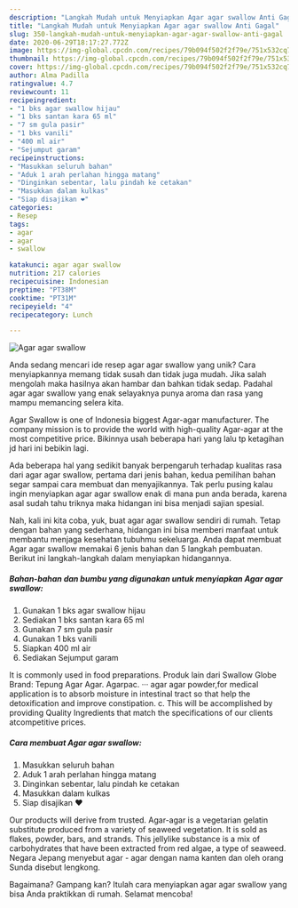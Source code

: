 ```yaml
---
description: "Langkah Mudah untuk Menyiapkan Agar agar swallow Anti Gagal"
title: "Langkah Mudah untuk Menyiapkan Agar agar swallow Anti Gagal"
slug: 350-langkah-mudah-untuk-menyiapkan-agar-agar-swallow-anti-gagal
date: 2020-06-29T18:17:27.772Z
image: https://img-global.cpcdn.com/recipes/79b094f502f2f79e/751x532cq70/agar-agar-swallow-foto-resep-utama.jpg
thumbnail: https://img-global.cpcdn.com/recipes/79b094f502f2f79e/751x532cq70/agar-agar-swallow-foto-resep-utama.jpg
cover: https://img-global.cpcdn.com/recipes/79b094f502f2f79e/751x532cq70/agar-agar-swallow-foto-resep-utama.jpg
author: Alma Padilla
ratingvalue: 4.7
reviewcount: 11
recipeingredient:
- "1 bks agar swallow hijau"
- "1 bks santan kara 65 ml"
- "7 sm gula pasir"
- "1 bks vanili"
- "400 ml air"
- "Sejumput garam"
recipeinstructions:
- "Masukkan seluruh bahan"
- "Aduk 1 arah perlahan hingga matang"
- "Dinginkan sebentar, lalu pindah ke cetakan"
- "Masukkan dalam kulkas"
- "Siap disajikan ❤️"
categories:
- Resep
tags:
- agar
- agar
- swallow

katakunci: agar agar swallow 
nutrition: 217 calories
recipecuisine: Indonesian
preptime: "PT38M"
cooktime: "PT31M"
recipeyield: "4"
recipecategory: Lunch

---
```



![Agar agar swallow](https://img-global.cpcdn.com/recipes/79b094f502f2f79e/751x532cq70/agar-agar-swallow-foto-resep-utama.jpg)

Anda sedang mencari ide resep agar agar swallow yang unik? Cara menyiapkannya memang tidak susah dan tidak juga mudah. Jika salah mengolah maka hasilnya akan hambar dan bahkan tidak sedap. Padahal agar agar swallow yang enak selayaknya punya aroma dan rasa yang mampu memancing selera kita.

Agar Swallow is one of Indonesia biggest Agar-agar manufacturer. The company mission is to provide the world with high-quality Agar-agar at the most competitive price. Bikinnya usah beberapa hari yang lalu tp ketagihan jd hari ini bebikin lagi.

Ada beberapa hal yang sedikit banyak berpengaruh terhadap kualitas rasa dari agar agar swallow, pertama dari jenis bahan, kedua pemilihan bahan segar sampai cara membuat dan menyajikannya. Tak perlu pusing kalau ingin menyiapkan agar agar swallow enak di mana pun anda berada, karena asal sudah tahu triknya maka hidangan ini bisa menjadi sajian spesial.


Nah, kali ini kita coba, yuk, buat agar agar swallow sendiri di rumah. Tetap dengan bahan yang sederhana, hidangan ini bisa memberi manfaat untuk membantu menjaga kesehatan tubuhmu sekeluarga. Anda dapat membuat Agar agar swallow memakai 6 jenis bahan dan 5 langkah pembuatan. Berikut ini langkah-langkah dalam menyiapkan hidangannya.

<!--inarticleads1-->

##### Bahan-bahan dan bumbu yang digunakan untuk menyiapkan Agar agar swallow:

1. Gunakan 1 bks agar swallow hijau
1. Sediakan 1 bks santan kara 65 ml
1. Gunakan 7 sm gula pasir
1. Gunakan 1 bks vanili
1. Siapkan 400 ml air
1. Sediakan Sejumput garam


It is commonly used in food preparations. Produk lain dari Swallow Globe Brand: Tepung Agar Agar. Agarpac. ··· agar agar powder,for medical application is to absorb moisture in intestinal tract so that help the detoxification and improve constipation. c. This will be accomplished by providing Quality Ingredients that match the specifications of our clients atcompetitive prices. 

<!--inarticleads2-->

##### Cara membuat Agar agar swallow:

1. Masukkan seluruh bahan
1. Aduk 1 arah perlahan hingga matang
1. Dinginkan sebentar, lalu pindah ke cetakan
1. Masukkan dalam kulkas
1. Siap disajikan ❤️


Our products will derive from trusted. Agar-agar is a vegetarian gelatin substitute produced from a variety of seaweed vegetation. It is sold as flakes, powder, bars, and strands. This jellylike substance is a mix of carbohydrates that have been extracted from red algae, a type of seaweed. Negara Jepang menyebut agar - agar dengan nama kanten dan oleh orang Sunda disebut lengkong. 

Bagaimana? Gampang kan? Itulah cara menyiapkan agar agar swallow yang bisa Anda praktikkan di rumah. Selamat mencoba!
